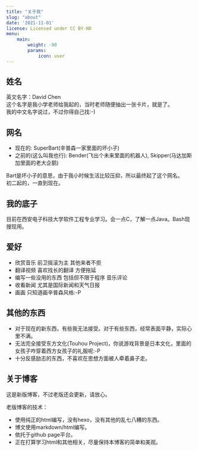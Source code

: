 ```yaml
---
title: "关于我"
slug: "about"
date: '2021-11-01'
license: Licensed under CC BY-ND
menu:
    main: 
        weight: -90
        params:
            icon: user
---
```


## 姓名
英文名字：David Chen  
这个名字是我小学老师给我起的，当时老师随便抽出一张卡片，就是了。  
我的中文名字说过，不过你得自己找:-)

## 网名
* 现在的: SuperBart(辛普森一家里面的坏小子)
* 之前的(这么叫我也行): Bender(飞出个未来里面的机器人), Skipper(马达加斯加里面的老大企鹅)

Bart是坏小子的意思，由于我小时候生活比较压抑，所以最终起了这个网名。  
初二起的，一直到现在。

## 我的底子
目前在西安电子科技大学软件工程专业学习。会一点C，了解一点Java。Bash现搜现用。

## 爱好
* 欣赏音乐 前卫摇滚为主 其他来者不拒
* 翻译视频 喜欢找长的翻译 方便拖延
* 编写一些没用的东西 包括但不限于程序 音乐评论
* 收看新闻 尤其是国际新闻和天气日报
* 画画 只知道画辛普森风格:-P

## 其他的东西
* 对于现在的新东西，有些我无法接受。对于有些东西，经常表面平静，实际心里不满。
* 无法完全接受东方文化(Touhou Project)，你说游戏背景是日本文化，里面的女孩子咋穿着西方女孩子的礼服呢:-P
* 十分反感励志的东西，不喜欢在思想方面被人牵着鼻子走。

## 关于博客
这是新版博客，不过老版还会更新，请放心。

老版博客的技术：
* 使用纯正的html编写，没有hexo，没有其他的乱七八糟的东西。
* 博文使用markdown/html编写。
* 依托于github page平台。
* 正在打算学习html和其他相关，尽量保持本博客的简单和美观。
